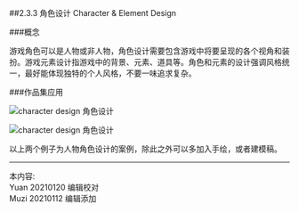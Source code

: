 ##2.3.3 角色设计 Character & Element Design

###概念

游戏角色可以是人物或非人物，角色设计需要包含游戏中将要呈现的各个视角和装扮。游戏元素设计指游戏中的背景、元素、道具等。角色和元素的设计强调风格统一，最好能体现独特的个人风格，不要一味追求复杂。



###作品集应用

![character design 角色设计](http://kitpic.makebi.net/2021/ixd_36.jpg)

![character design 角色设计](http://kitpic.makebi.net/2021/ixd_37.jpg)

 以上两个例子为人物角色设计的案例，除此之外可以多加入手绘，或者建模稿。





---
本内容:    
Yuan 20210120 编辑校对  
Muzi 20210112 编辑添加
